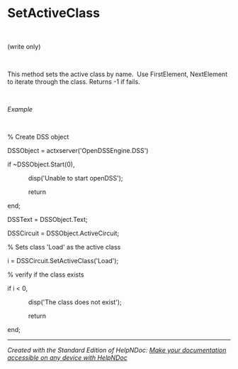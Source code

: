 # SetActiveClass

&nbsp;

(write only)

&nbsp;

This method sets the active class by name.&nbsp; Use FirstElement, NextElement to iterate through the class. Returns -1 if fails.

&nbsp;

*Example*

&nbsp;

% Create DSS object

DSSObject = actxserver('OpenDSSEngine.DSS')

if ~DSSObject.Start(0),

&nbsp; &nbsp; &nbsp; &nbsp; &nbsp; &nbsp; disp('Unable to start openDSS');

&nbsp; &nbsp; &nbsp; &nbsp; &nbsp; &nbsp; return

end;

DSSText = DSSObject.Text;

DSSCircuit = DSSObject.ActiveCircuit;

% Sets class 'Load' as the active class

i = DSSCircuit.SetActiveClass('Load');

% verify if the class exists

if i \< 0,

&nbsp; &nbsp; &nbsp; &nbsp; &nbsp; &nbsp; disp('The class does not exist');

&nbsp; &nbsp; &nbsp; &nbsp; &nbsp; &nbsp; return

end;

***
_Created with the Standard Edition of HelpNDoc: [Make your documentation accessible on any device with HelpNDoc](<https://www.helpndoc.com/feature-tour/produce-html-websites/>)_
